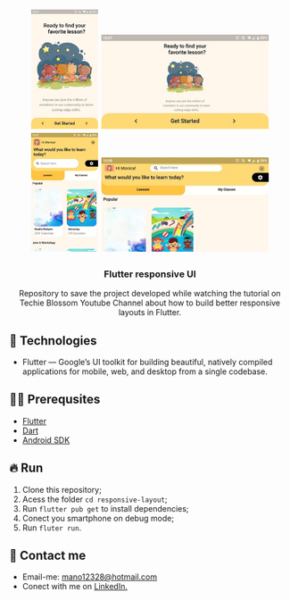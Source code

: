 <h1 align="center">
  <img src="https://github.com/manoellribeiro/responsive-layouts/blob/master/preview/Portrait%201.jpeg" width="120px" />
  <img src="https://github.com/manoellribeiro/responsive-layouts/blob/master/preview/Landscape%201.jpeg" width="300px" />
  <img src="https://github.com/manoellribeiro/responsive-layouts/blob/master/preview/Portrait%202.jpeg" width="120px" />
  <img src="https://github.com/manoellribeiro/responsive-layouts/blob/master/preview/Landscape%202.jpeg" width="300x" />
</h1>

<h3 align="center">
  Flutter responsive UI
</h3>

<p align="center">Repository to save the project developed while watching the tutorial on Techie Blossom Youtube Channel about how to build better responsive layouts in Flutter.</p>

## 🚀 Technologies

- Flutter — Google’s UI toolkit for building beautiful, natively compiled applications for mobile, web, and desktop from a single codebase.

## ✋🏻 Prerequsites

- [Flutter](https://flutter.dev)
- [Dart](https://dart.dev)
- [Android SDK](https://developer.android.com/studio)

## 🔥 Run

1. Clone this repository;
2. Acess the folder `cd responsive-layout`;
3. Run `flutter pub get` to install dependencies;
4. Conect you smartphone on debug mode;
5. Run `fluter run`.


## 📝 Contact me

* Email-me: mano12328@hotmail.com
* Conect with me on [LinkedIn.](https://www.linkedin.com/in/manoel-ribeiro-06aa43134/)

